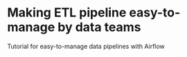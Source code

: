 # Making ETL pipeline easy-to-manage by data teams
Tutorial for easy-to-manage data pipelines with Airflow
